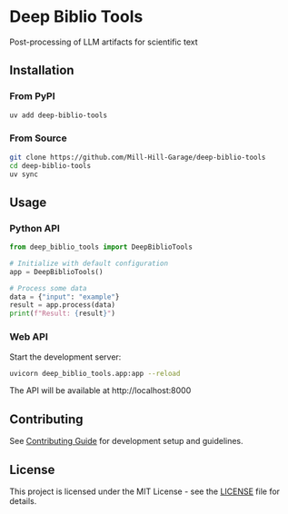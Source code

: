 # Deep Biblio Tools

Post-processing of LLM artifacts for scientific text

## Installation

### From PyPI

```bash
uv add deep-biblio-tools
```

### From Source

```bash
git clone https://github.com/Mill-Hill-Garage/deep-biblio-tools
cd deep-biblio-tools
uv sync
```

## Usage

### Python API

```python
from deep_biblio_tools import DeepBiblioTools

# Initialize with default configuration
app = DeepBiblioTools()

# Process some data
data = {"input": "example"}
result = app.process(data)
print(f"Result: {result}")
```

### Web API

Start the development server:

```bash
uvicorn deep_biblio_tools.app:app --reload
```

The API will be available at http://localhost:8000

## Contributing

See [Contributing Guide](contributing.md) for development setup and guidelines.

## License

This project is licensed under the MIT License - see the [LICENSE](LICENSE) file for details.
